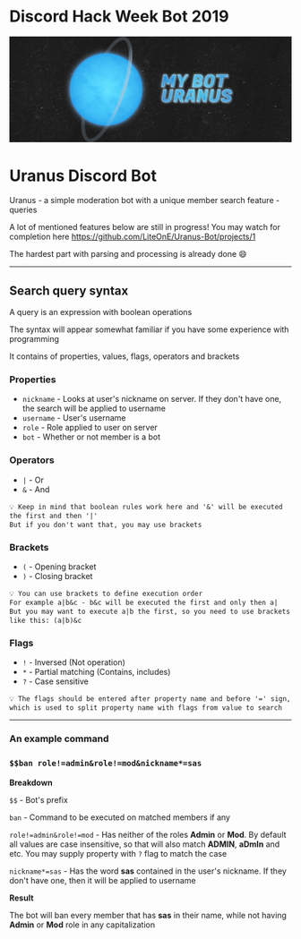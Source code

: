 # Discord Hack Week Bot 2019

![Main Banner](/banner.png)

# Uranus Discord Bot

Uranus - a simple moderation bot with a unique member search feature - queries

A lot of mentioned features below are still in progress! You may watch for completion here
https://github.com/LiteOnE/Uranus-Bot/projects/1

The hardest part with parsing and processing is already done :smile:

---

## Search query syntax

A query is an expression with boolean operations

The syntax will appear somewhat familiar if you have some experience with programming

It contains of properties, values, flags, operators and brackets

### Properties

- `nickname` - Looks at user's nickname on server. If they don't have one, the search will be applied to username
- `username` - User's username
- `role` - Role applied to user on server
- `bot` - Whether or not member is a bot

### Operators

- `|` - Or
- `&` - And

```
💡 Keep in mind that boolean rules work here and '&' will be executed the first and then '|'
But if you don't want that, you may use brackets
```

### Brackets

- `(` - Opening bracket
- `)` - Closing bracket

```
💡 You can use brackets to define execution order
For example a|b&c - b&c will be executed the first and only then a|
But you may want to execute a|b the first, so you need to use brackets like this: (a|b)&c
```

### Flags

- `!` - Inversed (Not operation)
- `*` - Partial matching (Contains, includes)
- `?` - Case sensitive

```
💡 The flags should be entered after property name and before '=' sign,
which is used to split property name with flags from value to search
```

---

### An example command

### `$$ban role!=admin&role!=mod&nickname*=sas`

**Breakdown**

`$$` - Bot's prefix

`ban` - Command to be executed on matched members if any

`role!=admin&role!=mod` - Has neither of the roles **Admin** or **Mod**. By default all values are case insensitive, so that will also match **ADMIN**, **aDmIn** and etc. You may supply property with `?` flag to match the case

`nickname*=sas` - Has the word **sas** contained in the user's nickname. If they don't have one, then it will be applied to username

**Result**

The bot will ban every member that has **sas** in their name, while not having **Admin** or **Mod** role in any capitalization
